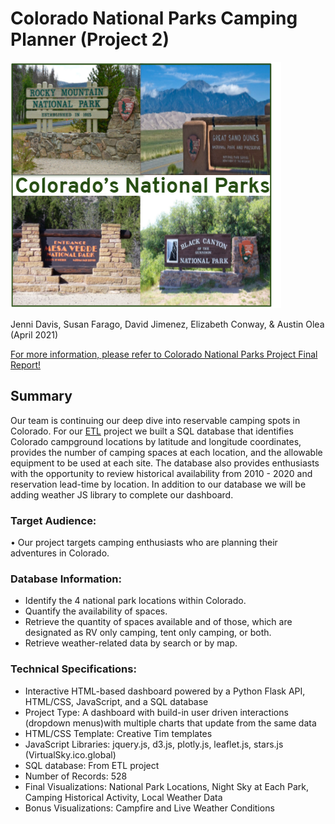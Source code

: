 # Colorado National Parks Camping Planner (Project 2)

![image.PNG](images/image.png?raw=true "Into the Woods")

Jenni Davis, Susan Farago, David Jimenez, Elizabeth Conway, & Austin Olea (April 2021)

[For more information, please refer to Colorado National Parks Project Final Report!](https://github.com/econway0321/project-2/blob/main/xxxxx.pdf)

## Summary
Our team is continuing our deep dive into reservable camping spots in Colorado. For our [ETL](https://github.com/econway0321/ETL-Project/blob/main/ETL%20Project%20Final%20Report.pdf) project we built a SQL database that identifies Colorado campground locations by latitude and longitude coordinates, provides the number of camping spaces at each location, and the allowable equipment to be used at each site.  The database also provides enthusiasts with the opportunity to review historical availability from 2010 - 2020 and reservation lead-time by location. In addition to our database we will be adding weather JS library to complete our dashboard.

### Target Audience:

• Our project targets camping enthusiasts who are planning their adventures in Colorado.

### Database Information:
- Identify the 4 national park locations within Colorado.
- Quantify the availability of spaces.
- Retrieve the quantity of spaces available and of those, which are designated as RV only camping, tent only camping, or both.
- Retrieve weather-related data by search or by map.

### Technical Specifications:

- Interactive HTML-based dashboard powered by a Python Flask API, HTML/CSS, JavaScript, and a SQL database
- Project Type: A dashboard with build-in user driven interactions (dropdown menus)with multiple charts that update from the same data
- HTML/CSS Template: Creative Tim templates
- JavaScript Libraries: jquery.js, d3.js, plotly.js, leaflet.js, stars.js (VirtualSky.ico.global)
- SQL database: From ETL project
- Number of Records: 528
- Final Visualizations: National Park Locations, Night Sky at Each Park, Camping Historical Activity, Local Weather Data
- Bonus Visualizations: Campfire and Live Weather Conditions


